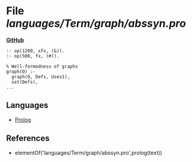 # File _languages/Term/graph/abssyn.pro_
**[GitHub](https://github.com/softlang/yas/blob/master/languages/Term/graph/abssyn.pro)**
```
:- op(1200, xfx, (&)).
:- op(500, fx, (#)).

% Well-formedness of graphs
graph(O) :- 
  graph(O, Defs, Uses1),
  set(Defs),
...
```

## Languages
* [Prolog](../languages/Prolog.md)

## References
* elementOf('languages/Term/graph/abssyn.pro',prolog(text))
